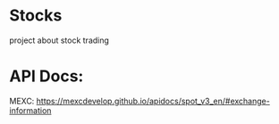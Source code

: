 # Stocks
project about stock trading
# API Docs:
MEXC: https://mexcdevelop.github.io/apidocs/spot_v3_en/#exchange-information

